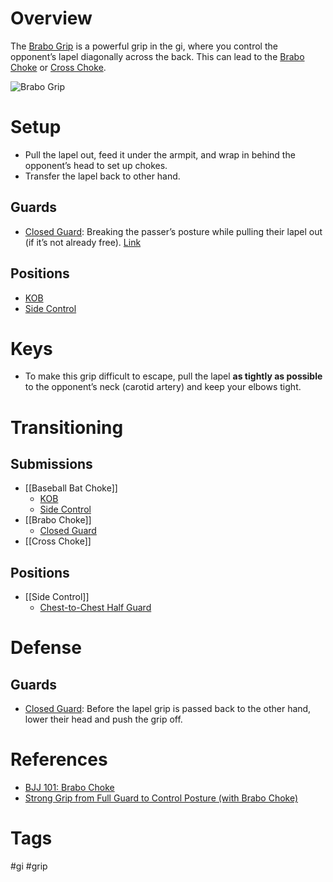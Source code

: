 # Overview
The <u>Brabo Grip</u> is a powerful grip in the gi, where you control the opponent’s lapel diagonally across the back. This can lead to the [Brabo Choke](obsidian://open?vault=Obsidian-BJJ-Notes&file=Submissions%2FBrabo%20Choke) or [Cross Choke](obsidian://open?vault=Obsidian-BJJ-Notes&file=Submissions%2FCross%20Choke).

![Brabo Grip](https://evolve-mma.com/wp-content/uploads/2022/03/barbo-choke-bjj-.jpg)
# Setup
- Pull the lapel out, feed it under the armpit, and wrap in behind the opponent’s head to set up chokes.
- Transfer the lapel back to other hand.
## Guards
- [Closed Guard](obsidian://open?vault=Obsidian-BJJ-Notes&file=Guards%2FClosed%20Guard): Breaking the passer’s posture while pulling their lapel out (if it’s not already free). [Link](https://www.youtube.com/watch?v=DXE-FfK1j0E&t=45s)
## Positions
- [KOB](obsidian://open?vault=Obsidian-BJJ-Notes&file=Positions%2FKnee%20On%20Belly)
- [Side Control](obsidian://open?vault=Obsidian-BJJ-Notes&file=Positions%2FSide%20Control)
# Keys
- To make this grip difficult to escape, pull the lapel **as tightly as possible** to the opponent’s neck (carotid artery) and keep your elbows tight.
# Transitioning
## Submissions
- [[Baseball Bat Choke]]
	- [KOB](obsidian://open?vault=Obsidian-BJJ-Notes&file=Positions%2FKnee%20On%20Belly) 
	- [Side Control](obsidian://open?vault=Obsidian-BJJ-Notes&file=Positions%2FSide%20Control)
- [[Brabo Choke]]
	- [Closed Guard](obsidian://open?vault=Obsidian-BJJ-Notes&file=Guards%2FClosed%20Guard)
- [[Cross Choke]]
## Positions
- [[Side Control]]
	- [Chest-to-Chest Half Guard](obsidian://open?vault=Obsidian-BJJ-Notes&file=Guards%2FChest-to-Chest%20Half%20Guard)
# Defense
## Guards
- [Closed Guard](obsidian://open?vault=Obsidian-BJJ-Notes&file=Guards%2FClosed%20Guard): Before the lapel grip is passed back to the other hand, lower their head and push the grip off.
# References
- [BJJ 101: Brabo Choke](https://evolve-mma.com/blog/bjj-101-brabo-choke/)
- [Strong Grip from Full Guard to Control Posture (with Brabo Choke)](https://www.chewjitsu.net/2018/10/strong-grip-from-full-guard-to-control-posture-with-brabo-choke/ "Permanent Link: Strong Grip from Full Guard to Control Posture (with Brabo Choke)")
# Tags
#gi #grip 
